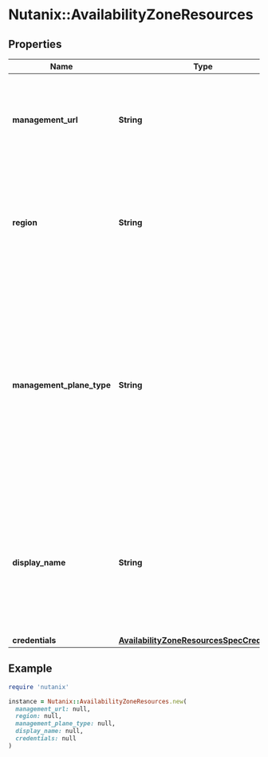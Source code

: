 # Nutanix::AvailabilityZoneResources

## Properties

| Name | Type | Description | Notes |
| ---- | ---- | ----------- | ----- |
| **management_url** | **String** | Identifier of the management plane. This could be the URL of the PC or the FQDN of Xi portal.  | [optional] |
| **region** | **String** | Cloud region where the data will be replicated to. Based on the cloud provider type the available list of regions will differ.  | [optional] |
| **management_plane_type** | **String** | This defines the type of management entity. Its value can be Xi, PC, or Local. Local AZs are auto-created and cannot be deleted. How to talk to management entity will be decided based on the type of management plane.  |  |
| **display_name** | **String** | Display name. It is mainly used by user interface to show the user-friendly name of the availability zone. If unset, default value will be used.  | [optional] |
| **credentials** | [**AvailabilityZoneResourcesSpecCredentials**](AvailabilityZoneResourcesSpecCredentials.md) |  | [optional] |

## Example

```ruby
require 'nutanix'

instance = Nutanix::AvailabilityZoneResources.new(
  management_url: null,
  region: null,
  management_plane_type: null,
  display_name: null,
  credentials: null
)
```

